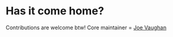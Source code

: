 # Has it come home?

Contributions are welcome btw! Core maintainer = [Joe Vaughan](https://joevaughan.net/)